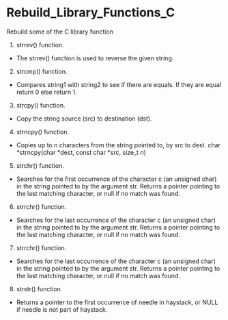 # Rebuild_Library_Functions_C
Rebuild some of the C library function 

1. strrev() function.

- The strrev() function is used to reverse the given string. 

2. strcmp() function.

- Compares string1 with string2 to see if there are equals. If they are equal return 0 else return 1.

3. strcpy() function.

- Copy the string source (src) to destination (dst).

4. strncpy() function.

- Copies up to n characters from the string pointed to, by src to dest. char *strncpy(char *dest, const char *src, size_t n) 

5. strchr() function.

- Searches for the first occurrence of the character c (an unsigned char) in the string pointed to by the argument str. Returns a pointer pointing to the last matching character, or null if no match was found.

6. strrchr() function.

- Searches for the last occurrence of the character c (an unsigned char) in the string pointed to by the argument str. Returns a pointer pointing to the last matching character, or null if no match was found.

7. strrchr() function.

- Searches for the last occurrence of the character c (an unsigned char) in the string pointed to by the argument str. Returns a pointer pointing to the last matching character, or null if no match was found.

8. strstr() function

- Returns a pointer to the first occurrence of needle in haystack, or NULL if needle is not part of haystack.
